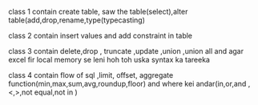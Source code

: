class 1 contain create table, saw the table(select),alter table(add,drop,rename,type(typecasting)

class 2 contain insert values and add constraint in table

class 3 contain delete,drop , truncate ,update ,union ,union all and agar excel fir local memory se leni hoh toh uska syntax ka tareeka

class 4 contain flow of sql ,limit, offset, aggregate function(min,max,sum,avg,roundup,floor) and where kei andar(in,or,and ,<,>,not equal,not in )
